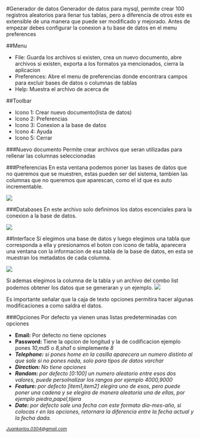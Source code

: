 #Generador de datos
Generador de datos para mysql, permite crear 100 registros aleatorios para llenar tus tablas, pero a diferencia de otros este es extensible de una manera que puede ser modificado y mejorado. Antes de empezar debes configurar la conexion a tu base de datos en el menu preferences

##Menu
<ul>
    <li>File: Guarda los archivos si existen, crea un nuevo documento, abre archivos si existen, exporta a los formatos ya mencionados, cierra la aplicacion</li>
    <li>Preferences: Abre el menu de preferencias donde encontrara campos para excluir bases de datos o columnas de tablas</li>
    <li>Help: Muestra el archivo de acerca de</li>
</ul>
##Toolbar
<ul>
    <li>Icono 1: Crear nuevo documento(lista de datos)</li>
    <li>Icono 2: Preferencias</li>
    <li>Icono 3: Conexion a la base de datos</li>
    <li>Icono 4: Ayuda</li>
    <li>Icono 5: Cerrar</li>
</ul>
###Nuevo documento
Permite crear archivos que seran utilizadas para rellenar las columnas seleccionadas

###Preferencias
En esta ventana podemos poner las bases de datos que no queremos que se muestren, estas pueden ser del sistema, tambien las columnas que no queremos que aparescan, como el id que es auto incrementable.

<a href="" target="_blank"><img src="capture2.png"/></a>

###Databases
En este archivo solo definimos los datos escenciales para la conexion a la base de datos.

<a href="" target="_blank"><img src="capture3.png"/></a>

##Interface
Si elegimos una base de datos y luego elegimos una tabla que corresponda a ella y presionamos el boton con icono de tabla, aparecera una ventana con la informacion de esa tabla de la base de datos, en esta se muestran los metadatos de cada columna.

<a href="" target="_blank"><img src="capture4.png"/></a>

Si ademas elegimos la columna de la tabla y un archivo del combo list podemos obtener los datos que se generaran y un ejemplo.
<a href="" target="_blank"><img src="capture5.png"/></a>

Es importante señalar que la caja de texto opciones permitira hacer algunas modificaciones a como saldra el datos.

###Opciones
Por defecto ya vienen unas listas predeterminadas con opciones
<ul>
<li><strong>Email:</strong> Por defecto no tiene opciones</li>
<li><strong>Password: </strong>Tiene la opcion de longitud y la de codificacion ejemplo pones <em>10,md5</em> o <i>8,sha1</i> o simplemente <i>8<i></li>
<li><strong>Telephone:</strong> si pones home en la casilla aparecera un numero distinto al que sale si no pones nada, solo para tipos de datos varchar</li>
<li><strong>Direction: </strong>No tiene opciones</li>
<li><strong>Random: </strong>por defecto [0:100] un numero aleatorio entre esos dos valores, puede persolnalizar los rangos por ejemplo <i>4000,9000</i></li>
<li><strong>Feature: </strong> por defecto [item1,item2] elegira uno de esos, pero puede poner una cadena y se elegira de manera aleatoria una de ellas, por ejemplo <i>piedra,papel,tijera</i></li>
<li><strong>Date: </strong>por defecto sale una fecha con este formato dia-mes-año, si colocas r  en las opciones, retornara la diferencia entre la fecha actual y la fecha dada.</li>
</ul>


<small>Juankarlos.0304@gmail.com</small>